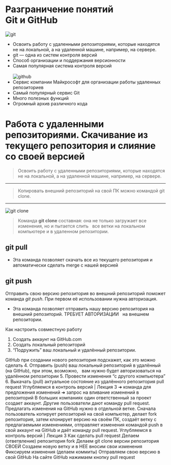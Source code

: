 # Разграничение понятий<br>Git и GitHub
![git](git.jpg)
*  Освоить работу с удаленными 
репозиториями, которые находятся
не на локальной, а на удаленной машине, 
например, на сервере.
* git — одна из систем контроля версий
* Способ организации и поддержания 
версионности
* Самая популярная система контроля версий
<br><br>
![github](github.jpg)
* Сервис компании Майкрософт для 
организации работы удаленных 
репозиториев
* Самый популярный сервис Git
* Много полезных функций
* Огромный архив различного кода

# Работа с удаленными репозиториями. Скачивание из текущего репозитория и слияние со своей версией

>Освоить работу с удаленными репозиториями, которые находятся не на локальной,
а на удаленной машине, например, на сервере.
---
>Копировать внешний репозиторий на свой ПК можно командой git clone.
---
![git clone](git_clone.jpg)

>Команда **git clone** составная: она не только 
загружает все изменения, но и пытается слить  
все ветки на локальном компьютере и в 
удаленном репозитории.
## **git pull**
* Эта команда позволяет скачать все 
из текущего репозитория и автоматически 
сделать merge с нашей версией
## **git push**
Отправить свою версию репозитория во 
внешний репозиторий поможет команда *git 
push*. При первом её использовании нужна 
авторизация.
* Эта команда позволяет отправить нашу 
версию репозитория на внешний 
репозиторий. ТРЕБУЕТ АВТОРИЗАЦИИ  
на внешнем репозитории.

Как настроить совместную работу
1. Создать аккаунт на GitHub.com
2. Создать локальный репозиторий
3. “Подружить” ваш локальный и удалённый репозитории. 

 GitHub при создании нового репозитория подскажет, как это можно сделать
4. Отправить (push) ваш локальный репозиторий в удалённый (на GitHub), при этом, возможно,  
вам нужно будет авторизоваться на удалённом репозитории
5. Провести изменения “с другого компьютера”
6. Выкачать (pull) актуальное состояние из удалённого репозитория
pull request
Углубляемся в контроль версий | Лекция 3
➜ команда для предложения изменений 
➜ запрос на вливание изменений в репозиторий
В больших компаниях один ответственный за проект создает аккаунт. Другие пользователи дают 
команду pull request. Предлагать изменения на GitHub нужно в отдельной ветке. Сначала 
пользователь копирует репозиторий на свой компьютер, делает fork репозитория, затем 
клонирует версию на своём ПК, создаёт ветку с предлагаемыми изменениями, отправляет 
изменения командой push в свой аккаунт на GitHub и даёт команду pull request. 
Углубляемся в контроль версий | Лекция 3
Как сделать pull request
Делаем   (ответвление) репозитория fork
Делаем git clone   версии репозитория СВОЕЙ
Создаем новую ветку и в НЕЕ вносим свои изменения
Фиксируем изменения (делаем коммиты)
Отправляем свою версию в свой GitHub
На сайте GitHub нажимаем кнопку pull request
